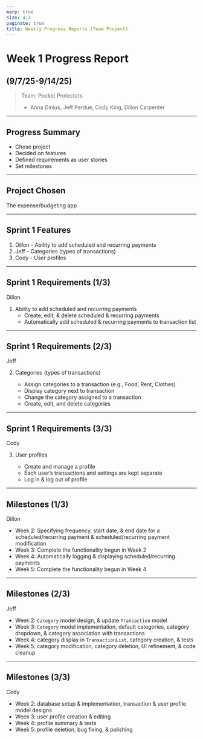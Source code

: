 ```yaml
---
marp: true
size: 4:3
paginate: true
title: Weekly Progress Reports (Team Project)
---
```


# Week 1 Progress Report

## (9/7/25-9/14/25)

> Team: Pocket Protectors
>
> - Anna Dinius, Jeff Perdue, Cody King, Dillon Carpenter

---

## Progress Summary

- Chose project
- Decided on features
- Defined requirements as user stories
- Set milestones

---

## Project Chosen

The expense/budgeting app

---

## Sprint 1 Features

1. Dillon - Ability to add scheduled and recurring payments
2. Jeff - Categories (types of transactions)
3. Cody - User profiles

---

## Sprint 1 Requirements (1/3)

Dillon

1. Ability to add scheduled and recurring payments
   - Create, edit, & delete scheduled & recurring payments
   - Automatically add scheduled & recurring payments to transaction list

---

## Sprint 1 Requirements (2/3)

Jeff

2. Categories (types of transactions)

   - Assign categories to a transaction (e.g., Food, Rent, Clothes)
   - Display category next to transaction
   - Change the category assigned to a transaction
   - Create, edit, and delete categories

---

## Sprint 1 Requirements (3/3)

Cody

3. User profiles

   - Create and manage a profile
   - Each user’s transactions and settings are kept separate
   - Log in & log out of profile

---

## Milestones (1/3)

Dillon

- Week 2: Specifying frequency, start date, & end date for a scheduled/recurring payment & scheduled/recurring payment modification
- Week 3: Complete the functionality begun in Week 2
- Week 4: Automatically logging & displaying scheduled/recurring payments
- Week 5: Complete the functionality begun in Week 4

---

## Milestones (2/3)

Jeff

- Week 2: `Category` model design, & update `Transaction` model
- Week 3: `Category` model implementation, default categories, category dropdown, & category association with transactions
- Week 4: category display in `TransactionList`, category creation, & tests
- Week 5: category modification, category deletion, UI refinement, & code cleanup

---

## Milestones (3/3)

Cody

- Week 2: database setup & implementation, transaction & user profile model designs
- Week 3: user profile creation & editing
- Week 4: profile summary & tests
- Week 5: profile deletion, bug fixing, & polishing
